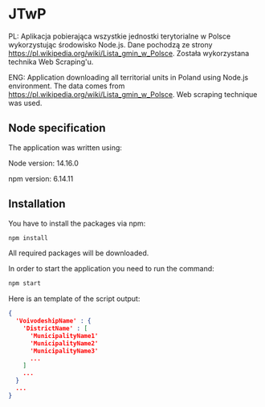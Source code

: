 # JTwP

PL: Aplikacja pobierająca wszystkie jednostki terytorialne w Polsce wykorzystując środowisko Node.js. Dane pochodzą ze strony https://pl.wikipedia.org/wiki/Lista_gmin_w_Polsce. Została wykorzystana technika Web Scraping'u.

ENG: Application downloading all territorial units in Poland using Node.js environment. The data comes from https://pl.wikipedia.org/wiki/Lista_gmin_w_Polsce. Web scraping technique was used.

## Node specification

The application was written using:

Node version: 14.16.0

npm version: 6.14.11


## Installation

You have to install the packages via npm:

``` bash
npm install
```

All required packages will be downloaded. 

In order to start the application you need to run the command:

``` bash
npm start
```

Here is an template of the script output:
```json
{
  'VoivodeshipName' : {
    'DistrictName' : [
      'MunicipalityName1'
      'MunicipalityName2'
      'MunicipalityName3'
      ...
    ]
    ...
  }
  ...
}
```
